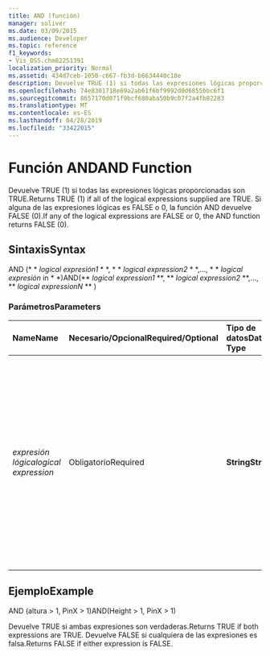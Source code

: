 ```yaml
---
title: AND (función)
manager: soliver
ms.date: 03/09/2015
ms.audience: Developer
ms.topic: reference
f1_keywords:
- Vis_DSS.chm82251391
localization_priority: Normal
ms.assetid: 434d7ceb-1050-c667-fb3d-b6634440c18e
description: Devuelve TRUE (1) si todas las expresiones lógicas proporcionadas son TRUE. Si alguna de las expresiones lógicas es FALSE o 0, la función AND devuelve FALSE (0).
ms.openlocfilehash: 74e8301718e69a2ab61f6bf9992d0d6855bbc6f1
ms.sourcegitcommit: 8657170d071f9bcf680aba50b9c07f2a4fb82283
ms.translationtype: MT
ms.contentlocale: es-ES
ms.lasthandoff: 04/28/2019
ms.locfileid: "33422015"
---
```

# <a name="and-function"></a><span data-ttu-id="57686-104">Función AND</span><span class="sxs-lookup"><span data-stu-id="57686-104">AND Function</span></span>

<span data-ttu-id="57686-105">Devuelve TRUE (1) si todas las expresiones lógicas proporcionadas son TRUE.</span><span class="sxs-lookup"><span data-stu-id="57686-105">Returns TRUE (1) if all of the logical expressions supplied are TRUE.</span></span> <span data-ttu-id="57686-106">Si alguna de las expresiones lógicas es FALSE o 0, la función AND devuelve FALSE (0).</span><span class="sxs-lookup"><span data-stu-id="57686-106">If any of the logical expressions are FALSE or 0, the AND function returns FALSE (0).</span></span>
  
## <a name="syntax"></a><span data-ttu-id="57686-107">Sintaxis</span><span class="sxs-lookup"><span data-stu-id="57686-107">Syntax</span></span>

<span data-ttu-id="57686-108">AND (\* \* *logical expresión1* \* \*, \* \* *logical expression2* \* \*,..., \* \* *logical expresión* in \* \*)</span><span class="sxs-lookup"><span data-stu-id="57686-108">AND(\*\* *logical expression1* \*\*, \*\* *logical expression2* \*\*,..., \*\* *logical expressionN* \*\* )</span></span> 
  
### <a name="parameters"></a><span data-ttu-id="57686-109">Parámetros</span><span class="sxs-lookup"><span data-stu-id="57686-109">Parameters</span></span>

|<span data-ttu-id="57686-110">**Name**</span><span class="sxs-lookup"><span data-stu-id="57686-110">**Name**</span></span>|<span data-ttu-id="57686-111">**Necesario/Opcional**</span><span class="sxs-lookup"><span data-stu-id="57686-111">**Required/Optional**</span></span>|<span data-ttu-id="57686-112">**Tipo de datos**</span><span class="sxs-lookup"><span data-stu-id="57686-112">**Data Type**</span></span>|<span data-ttu-id="57686-113">**Descripción**</span><span class="sxs-lookup"><span data-stu-id="57686-113">**Description**</span></span>|
|:-----|:-----|:-----|:-----|
| <span data-ttu-id="57686-114">_expresión lógica_</span><span class="sxs-lookup"><span data-stu-id="57686-114">_logical expression_</span></span> <br/> |<span data-ttu-id="57686-115">Obligatorio</span><span class="sxs-lookup"><span data-stu-id="57686-115">Required</span></span>  <br/> |<span data-ttu-id="57686-116">**String**</span><span class="sxs-lookup"><span data-stu-id="57686-116">**String**</span></span> <br/> | <span data-ttu-id="57686-p103">Combinación de constantes, operadores, funciones y referencias a celdas de ShapeSheet que da como resultado un valor. Cualquier expresión que al evaluarse se convierta en un valor distinto de cero se considera verdadera.</span><span class="sxs-lookup"><span data-stu-id="57686-p103">A combination of constants, operators, functions, and references to ShapeSheet cells that results in a value. Any expression that evaluates to a non-zero value is considered to be TRUE.</span></span>  <br/> |
   
## <a name="example"></a><span data-ttu-id="57686-119">Ejemplo</span><span class="sxs-lookup"><span data-stu-id="57686-119">Example</span></span>

<span data-ttu-id="57686-120">AND (altura \> 1, PinX \> 1)</span><span class="sxs-lookup"><span data-stu-id="57686-120">AND(Height \> 1, PinX \> 1)</span></span>
  
<span data-ttu-id="57686-121">Devuelve TRUE si ambas expresiones son verdaderas.</span><span class="sxs-lookup"><span data-stu-id="57686-121">Returns TRUE if both expressions are TRUE.</span></span> <span data-ttu-id="57686-122">Devuelve FALSE si cualquiera de las expresiones es falsa.</span><span class="sxs-lookup"><span data-stu-id="57686-122">Returns FALSE if either expression is FALSE.</span></span>
  


